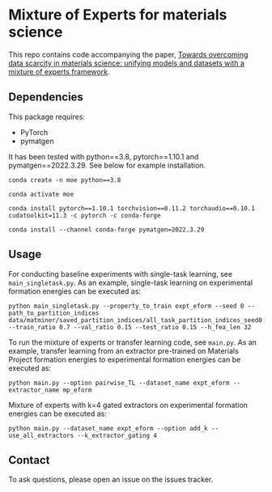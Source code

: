 # Mixture of Experts for materials science

This repo contains code accompanying the paper, [Towards overcoming data 
scarcity in materials science: unifying models and datasets with a mixture of experts framework](https://www.nature.com/articles/s41524-022-00929-x).

## Dependencies

This package requires:
- PyTorch
- pymatgen

It has been tested with python==3.8, pytorch==1.10.1 and pymatgen==2022.3.29. See
below for example installation.

```
conda create -n moe python==3.8

conda activate moe

conda install pytorch==1.10.1 torchvision==0.11.2 torchaudio==0.10.1 cudatoolkit=11.3 -c pytorch -c conda-forge

conda install --channel conda-forge pymatgen=2022.3.29
```

## Usage
For conducting baseline experiments with single-task learning, see 
`main_singletask.py`. As an example, single-task learning on experimental 
formation energies can be executed as:

```
python main_singletask.py --property_to_train expt_eform --seed 0 --path_to_partition_indices data/matminer/saved_partition_indices/all_task_partition_indices_seed0.pkl --train_ratio 0.7 --val_ratio 0.15 --test_ratio 0.15 --h_fea_len 32
```

To run the mixture of experts or transfer learning code, see `main.py`. As an 
example, transfer learning from an extractor pre-trained on Materials Project 
formation energies to experimental formation energies can be executed as:

```
python main.py --option pairwise_TL --dataset_name expt_eform --extractor_name mp_eform
```

Mixture of experts with k=4 gated extractors on experimental formation energies can 
be executed as:

```
python main.py --dataset_name expt_eform --option add_k --use_all_extractors --k_extractor_gating 4
```

## Contact
To ask questions, please open an issue on the issues tracker.
